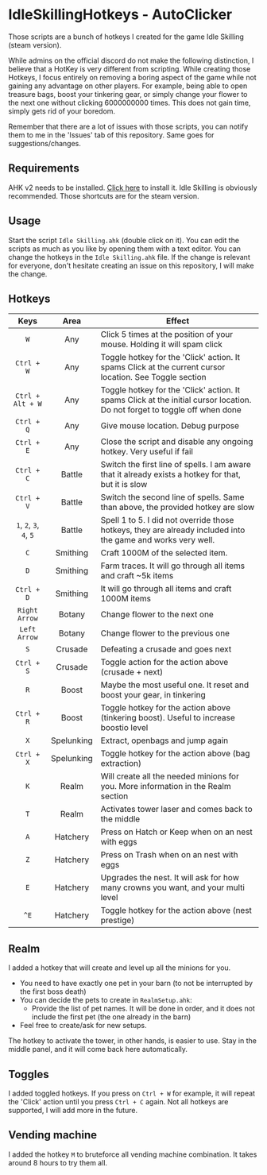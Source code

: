 # IdleSkillingHotkeys - AutoClicker

Those scripts are a bunch of hotkeys I created for the game Idle Skilling (steam version).

While admins on the official discord do not make the following distinction, I believe that
a HotKey is very different from scripting. While creating those Hotkeys, I focus entirely on removing
a boring aspect of the game while not gaining any advantage on other players.
For example, being able to open treasure bags, boost your tinkering gear, or simply change your flower to the next one
without clicking 6000000000 times. This does not gain time, simply gets rid of your boredom.

Remember that there are a lot of issues with those scripts, you can notify them to me in the 'Issues' tab of this repository.
Same goes for suggestions/changes.


## Requirements

AHK v2 needs to be installed. [Click here](https://www.autohotkey.com/v2/) to install it.
Idle Skilling is obviously recommended. Those shortcuts are for the steam version.

## Usage

Start the script ```Idle Skilling.ahk``` (double click on it).
You can edit the scripts as much as you like by opening them with a text editor.
You can change the hotkeys in the ```Idle Skilling.ahk``` file.
If the change is relevant for everyone, don't hesitate creating an issue on this repository, I will make the change.

## Hotkeys

|Keys|Area|Effect|
|:-----:|:---:|---|
|`W`|Any|Click 5 times at the position of your mouse. Holding it will spam click|
|`Ctrl + W`|Any|Toggle hotkey for the 'Click' action. It spams Click at the current cursor location. See Toggle section|
|`Ctrl + Alt + W`|Any|Toggle hotkey for the 'Click' action. It spams Click at the initial cursor location. Do not forget to toggle off when done|
|`Ctrl + Q`|Any|Give mouse location. Debug purpose|
|`Ctrl + E`|Any|Close the script and disable any ongoing hotkey. Very useful if fail|
|`Ctrl + C`|Battle|Switch the first line of spells. I am aware that it already exists a hotkey for that, but it is slow|
|`Ctrl + V`|Battle|Switch the second line of spells. Same than above, the provided hotkey are slow|
|`1`, `2`, `3`, `4`, `5`|Battle|Spell 1 to 5. I did not override those hotkeys, they are already included into the game and works very well.|
|`C`|Smithing|Craft 1000M of the selected item.|
|`D`|Smithing|Farm traces. It will go through all items and craft ~5k items|
|`Ctrl + D`|Smithing|It will go through all items and craft 1000M items|
|`Right Arrow`|Botany|Change flower to the next one|
|`Left Arrow`|Botany|Change flower to the previous one|
|`S`|Crusade|Defeating a crusade and goes next|
|`Ctrl + S`|Crusade|Toggle action for the action above (crusade + next)|
|`R`|Boost|Maybe the most useful one. It reset and boost your gear, in tinkering|
|`Ctrl + R`|Boost|Toggle hotkey for the action above (tinkering boost). Useful to increase boostio level|
|`X`|Spelunking|Extract, openbags and jump again|
|`Ctrl + X`|Spelunking|Toggle hotkey for the action above (bag extraction)|
|`K`|Realm|Will create all the needed minions for you. More information in the Realm section|
|`T`|Realm|Activates tower laser and comes back to the middle|
|`A`|Hatchery|Press on Hatch or Keep when on an nest with eggs|
|`Z`|Hatchery|Press on Trash when on an nest with eggs|
|`E`|Hatchery|Upgrades the nest. It will ask for how many crowns you want, and your multi level|
|`^E`|Hatchery|Toggle hotkey for the action above (nest prestige)|

## Realm

I added a hotkey that will create and level up all the minions for you.
- You need to have exactly one pet in your barn (to not be interrupted by the first boss death)
- You can decide the pets to create in ```RealmSetup.ahk```:
  - Provide the list of pet names. It will be done in order, and it does not include the first pet (the one already in the barn)
- Feel free to create/ask for new setups.

The hotkey to activate the tower, in other hands, is easier to use. Stay in the middle panel, and it will come back here automatically.

## Toggles

I added toggled hotkeys. If you press on ```Ctrl + W``` for example, it will repeat the 'Click' action until you press ```Ctrl + C``` again.
Not all hotkeys are supported, I will add more in the future.

## Vending machine

I added the hotkey ```M``` to bruteforce all vending machine combination. It takes around 8 hours to try them all.
